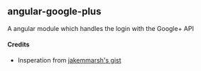 ## angular-google-plus

A angular module which handles the login with the Google+ API

#### Credits

- Insperation from [jakemmarsh's gist](https://gist.github.com/jakemmarsh/5809963)
